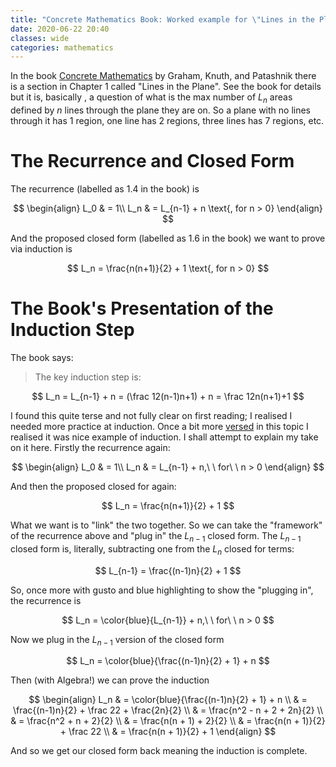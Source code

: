```yaml
---
title: "Concrete Mathematics Book: Worked example for \"Lines in the Plane\" Induction Step"
date: 2020-06-22 20:40
classes: wide
categories: mathematics
---
```


In the book [Concrete
Mathematics](https://www.amazon.com.au/Concrete-Mathematics-Foundation-Computer-Science/dp/0201558025) by Graham, Knuth,
and Patashnik there is a section in Chapter 1 called "Lines in the Plane". See the book for details but it is, basically
, a question of what is the max number of $L_n$ areas defined by $n$ lines through the plane they are on. So a plane
with no lines through it has 1 region, one line has 2 regions, three lines has 7 regions, etc.

# The Recurrence and Closed Form

The recurrence (labelled as 1.4 in the book) is

$$
\begin{align}
L_0 & = 1\\
L_n & = L_{n-1} + n \text{, for n > 0}
\end{align}
$$

And the proposed closed form (labelled as 1.6 in the book) we want to prove via induction is

$$
L_n = \frac{n(n+1)}{2} + 1 \text{, for n > 0}
$$

# The Book's Presentation of the Induction Step

The book says:

> The key induction step is:
>
$$
L_n = L_{n-1} + n = (\frac 12(n-1)n+1) + n = \frac 12n(n+1)+1
$$

I found this quite terse and not fully clear on first reading; I realised I needed more practice at induction. Once a
bit more [versed](/mathematics/induction/) in this topic I realised it was nice example of induction. I shall attempt to
explain my take on it here. Firstly the recurrence again:

$$
\begin{align}
L_0 & = 1\\
L_n & = L_{n-1} + n,\ \ for\ \ n > 0
\end{align}
$$

And then the proposed closed for again:

$$
L_n = \frac{n(n+1)}{2} + 1
$$

What we want is to "link" the two together. So we can take the "framework" of the recurrence above and "plug in" the
$L_{n-1}$ closed form. The $L_{n-1}$ closed form is, literally, subtracting one from the $L_n$ closed for terms:

$$
L_{n-1} = \frac{(n-1)n}{2} + 1
$$

So, once more with gusto and blue highlighting to show the "plugging in", the recurrence is

$$
L_n = \color{blue}{L_{n-1}} + n,\ \ for\ \ n > 0
$$

Now we plug in the $L_{n-1}$ version of the closed form

$$
L_n =  \color{blue}{\frac{(n-1)n}{2} + 1} + n
$$

Then (with Algebra!) we can prove the induction

$$
\begin{align}
L_n & =  \color{blue}{\frac{(n-1)n}{2} + 1} + n \\
& = \frac{(n-1)n}{2} + \frac 22 + \frac{2n}{2} \\
& = \frac{n^2 - n + 2 + 2n}{2} \\
& = \frac{n^2 + n + 2}{2} \\
& = \frac{n(n + 1) + 2}{2} \\
& = \frac{n(n + 1)}{2} + \frac 22 \\
& = \frac{n(n + 1)}{2} + 1
\end{align}
$$

And so we get our closed form back meaning the induction is complete.
